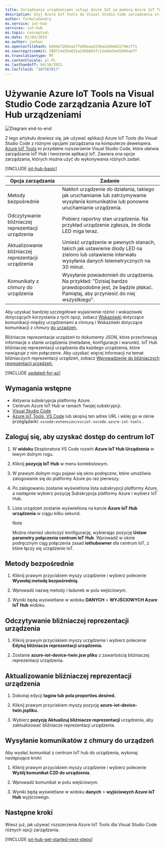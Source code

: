 ```yaml
---
title: Zarządzanie urządzeniami usługi Azure IoT za pomocą Azure IoT Tools dla programu VSCode
description: Użyj Azure IoT Tools do Visual Studio Code zarządzania urządzeniami Azure IoT Hub, oferując metody Bezpośrednie i opcje zarządzania żądanymi właściwościami bliźniaczej reprezentacji.
author: formulahendry
ms.service: iot-hub
services: iot-hub
ms.topic: conceptual
ms.date: 01/04/2019
ms.author: junhan
ms.openlocfilehash: b48def283ea27fdd0eaa3230a2eb9a8327461ff1
ms.sourcegitcommit: 590f14d35e831a2dbb803fc12ebbd3ed2046abff
ms.translationtype: MT
ms.contentlocale: pl-PL
ms.lasthandoff: 04/16/2021
ms.locfileid: "107567017"
---
```

# <a name="use-azure-iot-tools-for-visual-studio-code-for-azure-iot-hub-device-management"></a>Używanie Azure IoT Tools na Visual Studio Code zarządzania Azure IoT Hub urządzeniami

![Diagram end-to-end](media/iot-hub-get-started-e2e-diagram/2.png)

Z tego artykułu dowiesz się, jak używać aplikacji Azure IoT Tools dla Visual Studio Code z różnymi opcjami zarządzania na komputerze dewelopera. [Azure IoT Tools](https://marketplace.visualstudio.com/items?itemName=vsciot-vscode.azure-iot-tools) to przydatne rozszerzenie Visual Studio Code, które ułatwia zarządzanie IoT Hub i tworzenie aplikacji IoT. Zawiera ona opcje zarządzania, których można użyć do wykonywania różnych zadań.

[!INCLUDE [iot-hub-basic](../../includes/iot-hub-basic-whole.md)]

| Opcja zarządzania          | Zadanie                    |
|----------------------------|--------------------------------|
| Metody bezpośrednie             | Nakłoń urządzenie do działania, takiego jak uruchamianie lub zatrzymywanie wysyłania komunikatów lub ponowne uruchamianie urządzenia.                                        |
| Odczytywanie bliźniaczej reprezentacji urządzenia           | Pobierz raportny stan urządzenia. Na przykład urządzenie zgłasza, że dioda LED miga teraz.                                    |
| Aktualizowanie bliźniaczej reprezentacji urządzenia         | Umieść urządzenie w pewnych stanach, takich jak ustawienie diody LED na zielono lub ustawienie interwału wysyłania danych telemetrycznych na 30 minut.         |
| Komunikaty z chmury do urządzenia   | Wysyłanie powiadomień do urządzenia. Na przykład: "Dzisiaj bardzo prawdopodobne jest, że będzie płakać. Pamiętaj, aby przyniesić do niej wszystkiego".              |

Aby uzyskać bardziej szczegółowe wyjaśnienie różnic i wskazówek dotyczących korzystania z tych opcji, zobacz [Wskazówki](iot-hub-devguide-d2c-guidance.md) dotyczące komunikacji między urządzeniami a chmurą i Wskazówki dotyczące komunikacji z chmury [do urządzeń.](iot-hub-devguide-c2d-guidance.md)

Bliźniacze reprezentacje urządzeń to dokumenty JSON, które przechowują informacje o stanie urządzenia (metadane, konfiguracje i warunki). IoT Hub bliźniaczej reprezentacji urządzenia dla każdego urządzenia, które nawiązuje z nim połączenie. Aby uzyskać więcej informacji na temat bliźniaczych reprezentacji urządzeń, zobacz [Wprowadzenie do bliźniaczych reprezentacji urządzeń.](iot-hub-node-node-twin-getstarted.md)

[!INCLUDE [updated-for-az](../../includes/updated-for-az.md)]

## <a name="prerequisites"></a>Wymagania wstępne

* Aktywna subskrypcja platformy Azure.
* Centrum Azure IoT Hub w ramach Twojej subskrypcji.
* [Visual Studio Code](https://code.visualstudio.com/)
* [Azure IoT Tools, VS Code](https://marketplace.visualstudio.com/items?itemName=vsciot-vscode.azure-iot-tools) lub skopiuj ten adres URL i wklej go w oknie przeglądarki: `vscode:extension/vsciot-vscode.azure-iot-tools` .

## <a name="sign-in-to-access-your-iot-hub"></a>Zaloguj się, aby uzyskać dostęp do centrum IoT

1. W **widoku** Eksploratora VS Code rozwiń **Azure IoT Hub Urządzenia** w lewym dolnym rogu.

2. Kliknij **pozycję IoT Hub** w menu kontekstowym.

3. W prawym dolnym rogu pojawi się okno podręczne, które umożliwia zalogowanie się do platformy Azure po raz pierwszy.

4. Po zalogowaniu zostanie wyświetlona lista subskrypcji platformy Azure, a następnie wybierz pozycję Subskrypcja platformy Azure i wybierz IoT Hub.

5. Lista urządzeń zostanie wyświetlona na karcie **Azure IoT Hub urządzenia** w ciągu kilku sekund.

   > [!Note]
   > Można również ukończyć konfigurację, wybierając pozycję **Ustaw parametry połączenia centrum IoT Hub**. Wprowadź w oknie podręcznym ciąg połączenia zasad **iothubowner** dla centrum IoT, z które łączy się urządzenie IoT.

## <a name="direct-methods"></a>Metody bezpośrednie

1. Kliknij prawym przyciskiem myszy urządzenie i wybierz polecenie **Wywołaj metodę bezpośrednią.** 

2. Wprowadź nazwę metody i ładunek w polu wejściowym.

3. Wyniki będą wyświetlane w widoku **DANYCH**  >  **WYJŚCIOWYCH Azure IoT Hub** widoku.

## <a name="read-device-twin"></a>Odczytywanie bliźniaczej reprezentacji urządzenia

1. Kliknij prawym przyciskiem myszy urządzenie i wybierz polecenie **Edytuj bliźniacze reprezentacji urządzenia.** 

2. Zostanie **azure-iot-device-twin.jsw pliku** z zawartością bliźniaczej reprezentacji urządzenia.

## <a name="update-device-twin"></a>Aktualizowanie bliźniaczej reprezentacji urządzenia

1. Dokonaj edycji **tagów lub** **pola properties.desired.**

2. Kliknij prawym przyciskiem myszy pozycję **azure-iot-device-twin.jspliku.**

3. Wybierz **pozycję Aktualizuj bliźniacze reprezentacji** urządzenia, aby zaktualizować bliźniacze reprezentacji urządzenia.

## <a name="send-cloud-to-device-messages"></a>Wysyłanie komunikatów z chmury do urządzeń

Aby wysłać komunikat z centrum IoT hub do urządzenia, wykonaj następujące kroki:
 
1. Kliknij prawym przyciskiem myszy urządzenie i wybierz polecenie **Wyślij komunikat C2D do urządzenia.** 

2. Wprowadź komunikat w polu wejściowym.

3. Wyniki będą wyświetlane w widoku **danych**  >  **wyjściowych Azure IoT Hub** wyjściowego.

## <a name="next-steps"></a>Następne kroki

Wiesz już, jak używać rozszerzenia Azure IoT Tools dla Visual Studio Code różnych opcji zarządzania.

[!INCLUDE [iot-hub-get-started-next-steps](../../includes/iot-hub-get-started-next-steps.md)]
